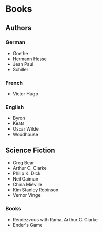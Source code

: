 # Books #

## Authors ##

### German ###

- Goethe
- Hermann Hesse
- Jean Paul
- Schiller

### French ###

- Victor Hugp

### English ###

- Byron
- Keats
- Oscar Wilde
- Woodhouse

## Science Fiction ##

- Greg Bear
- Arthur C. Clarke
- Philip K. Dick
- Neil Gaiman
- China Miéville
- Kim Stanley Robinson
- Vernor Vinge

### Books ###

- Rendezvous with Rama, Arthur C. Clarke
- Ender's Game

